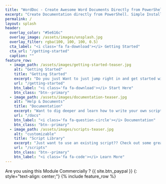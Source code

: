 ```yaml
---
title: "WordDoc - Create Awesome Word Documents Directly from PowerShell"
excerpt: "Create Documentation directly from PowerShell. Simple Installation from PowerShell Gallery, and as long as you have MS Word Installed you will be creating .docx, .pdf, .html files in minutes!"
permalink: /
layout: splash
header:
  overlay_color: "#5e616c"
  overlay_image: /assets/images/unsplash.jpg
  overlay_filter: rgba(100, 100, 100, 0.5)
  cta_label: "<i class='fa fa-download'></i> Getting Started"
  cta_url: "/getting-started"
  caption: ""
feature_row:
  - image_path: /assets/images/getting-started-teaser.jpg
    alt: "Getting Started"
    title: "Getting Started"
    excerpt: "Do you just Want to just jump right in and get started with WordDoc straight away ? &emsp&emsp&emsp&emsp&emsp&emsp&emsp&emsp"
    url: "/getting-started"
    btn_label: "<i class='fa fa-download'></i> Start Here"
    btn_class: "btn--primary"
  - image_path: /assets/images/documentation-teaser.jpg
    alt: "Help & Documents"
    title: "Documentation"
    excerpt: "Want to dig deeper and learn how to write your own scripts ?&emsp&emsp&emsp&emsp&emsp&emsp&emsp"
    url: "/docs"
    btn_label: "<i class='fa fa-question-circle'></i> Documentation"
    btn_class: "btn--primary"
  - image_path: /assets/images/scripts-teaser.jpg
    alt: "customizable"
    title: "Script Library"
    excerpt: "Just want to use an existing script?? Check out some great scripts right here."
    url: "/scripts"
    btn_class: "btn--primary"
    btn_label: "<i class='fa fa-code'></i> Learn More"
---
```

Are you using this Module Commercially ? {{ site.btn_paypal }}
{: style="text-align: center;"}
{% include feature_row %}
